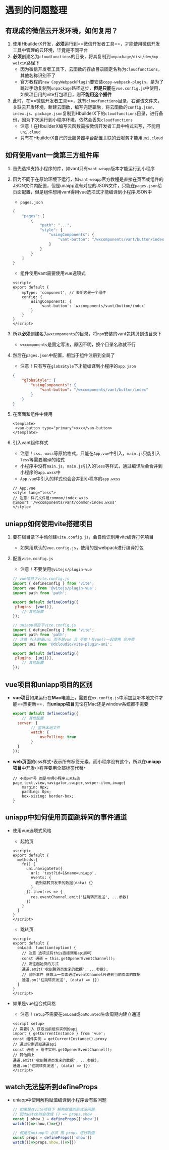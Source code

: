 # 遇到的问题整理

## 有现成的微信云开发环境，如何复用？

1. 使用HbuilderX开发，**必须**运行到==微信开发者工具==，才能使用微信开发工具中管理的云环境，毕竟是不同平台
2. **必须**创建名为`cloudfunctions`的目录，将其复制到`unpackage/dist/dev/mp-weixin`路径下
   - 因为微信开发者工具下，云函数的存放目录固定名称为`cloudfunctions`，其他名称识别不了
   - 官方教程的`new CopyWebpackPlugin`要安装`copy-webpack-plugin`，是为了跳过手动复制到`unpackage`路径这步，**但是只能**在`vue.config.js`中使用，如果项目用的vite打包项目，则**不能用这个插件**
3. 此时，在==微信开发者工具==，就有`cloudfunctions`目录，右键该文件夹，关联云开发环境，新建云函数，编写完逻辑后，将云函数的`config.json`、`index.js`、`package.json`复制到HbuilderX下的`cloudfunctions`目录，进行备份，因为下次运行到小程序环境，依然会丢失`cloudfunctions`
   - 注意！在HbuilderX编写云函数需按微信开发者工具中格式去写，不能用`uni.cloud`
   - 只有在HbuilderX自己的云服务器平台配置关联的云服务才能用`uni.cloud`

## 如何使用vant一类第三方组件库

1. 首先选择支持小程序的库，如vant只有`vant-weapp`版本才能运行到小程序

2. 因为不同于在原始环境下运行，如`vant-weapp`官方教程是直接在页面或组件的JSON文件内配置，但是unaipp没有对应的JSON文件，只能在`pages.json`给页面配置，但是组件想用vant得用vue选项式才能编译到小程序JSON中

   - `pages.json`

   ```js
   {
       "pages": [
           {
               "path": "...",
               "style": {
                   "usingComponents": {
                       "vant-button": "/wxcomponents/vant/button/index"
                   }
               }
           }
       ]
   }
   ```

   - 组件使用vant需要使用vue选项式

   ```vue
   <script>
   export default {
       mpType: 'component', // 表明这是一个组件
       config: {
           usingComponents: {
               'vant-button': 'wxcomponents/vant/button/index'
           }
       }
   }
   </script>
   ```

3. 所以**必须**创建名为`wxcomponents`的目录，将`npm`安装的vant包拷贝到该目录下

   - `wxcomponents`是固定写法，原因不明，换个目录名称就不行

4. 然后在`pages.json`中配置，相当于组件注册到全局了

   - 注意！只有写在`globaStyle`下才能编译到小程序的`app.json`

   ```json
   {
       "globaStyle": {
           "usingComponents": {
               "vant-button": "/wxcomponents/vant/button/index"
           }
       }
   }
   ```

5. 在页面和组件中使用

   ```vue
   <template>
   	<van-button type="primary">xxx</van-button>
   </template>
   ```

6. 引入vant组件样式

   - 注意！`css`、`wxss`等原始格式，只能在`App.vue`中引入，`main.js`只能引入`less`等需要编译的格式
   - 小程序中没有`main.js`，`main.js`引入的`less`等样式，通过编译后会合并到小程序的`app.wxss`中
   - `App.vue`中引入的样式也会合并到小程序的`app.wxss`

   ```vue
   // App.vue
   <style lang="less">
   // 注意！样式文件是common/index.wxss
   @import '/wxcomponents/vant/common/index.wxss'
   </style>
   ```

## uniapp如何使用vite搭建项目

1. 要在根目录下手动创建`vite.config.js`，会自动识别用vite编译打包项目

   - 如果用默认的`vue.config.js`，使用的是webpack进行编译打包

2. 配置`vite.config.js`

   - 注意！不要使用`@vitejs/plugin-vue`

   ```js
   // vue项目下vite.config.js
   import { defineConfig } from 'vite';
   import vue from '@vitejs/plugin-vue';
   import path from 'path';
   
   export default defineConfig({
   	plugins: [vue()],
       // 其他配置
   });
   
   // uniapp项目下vite.config.js
   import { defineConfig } from 'vite';
   import path from 'path';
   // 注意 引入的是uni 而不是vue 且 不能！与vue()一起使用 会冲突
   import uni from '@dcloudio/vite-plugin-uni';
   
   export default defineConfig({
   	plugins: [uni()],
       // 其他配置
   });
   ```

## vue项目和uniapp项目的区别

- **vue项目**如果运行在**Mac**电脑上，需要在`xx.config.js`中添加监听本地文件才能==热更新==，而**uniapp项目**无论在Mac还是window系统都不需要

  ```js
  export default defineConfig({
      // 其他配置
  	server: {
          // 监听本地文件
          watch: {
              usePolling: true
          }
  	}
  });
  ```

- **web页面**的css样式`*`表示所有标签元素，而小程序没有这个，所以在**uniapp项目**中开发小程序要用全部标签代替`*`

  ```less
  // 不能用*号 而是写明小程序元素标签
  page,text,view,navigator,swiper,swiper-item,image{
      margin: 0px;
      padding: 0px;
      box-sizing: border-box;
  }
  ```

## uniapp中如何使用页面跳转间的事件通道

- 使用vue选项式风格

  - 起始页

  ```vue
  <script>
  export default {
    methods:{
      fn() {
        uni.navigateTo({
          url: 'test?id=1&name=uniapp',
          events: {
            收到跳转页发来的数据(data) {}
          }
        }).then(res => {
          res.eventChannel.emit('往跳转页发送', ...参数)
        })
      }
    }
  }
  </script>
  ```

  - 跳转页

  ```vue
  <script>
  export default {
    onLoad: function(option) {
      // 注意 选项式有this直接调用api即可
      const 通道 = this.getOpenerEventChannel();
      // 发往起始页的方式
      通道.emit('收到跳转页发来的数据', ...参数);
      // 监听事件 获取上一页面通过eventChannel传送到当前页面的数据
      通道.on('往跳转页发送', (data) => {})
    }
  }
  </script>
  ```

- 如果是vue组合式风格

  - 注意！`setup`不需要在`onLoad`或`onMounted`生命周期内建立通道

  ```vue
  <script setup>
  // 需要引入 获取当前组件实例的api
  import { getCurrentInstance } from 'vue';
  const 组件实例 = getCurrentInstance().proxy
  // 通过实例调取通道api
  const 通道 = 组件实例.getOpenerEventChannel();
  // 其他同上
  通道.emit('收到跳转页发来的数据', ...参数);
  通道.on('往跳转页发送', (data) => {})
  </script>
  ```

## watch无法监听到defineProps

- uniapp中使用解构赋值编译到小程序会有些问题

  ```js
  // 如果是在vite项目下 解构赋值的形式没问题
  // 因为watch时会改成 () => props.show
  const { show } = defineProps(['show'])
  watch(()=>show,()=>{})
  
  // 但是在uniapp中 必须 用 props 进行取值
  const props = defineProps(['show'])
  watch(()=>props.show,()=>{})
  ```